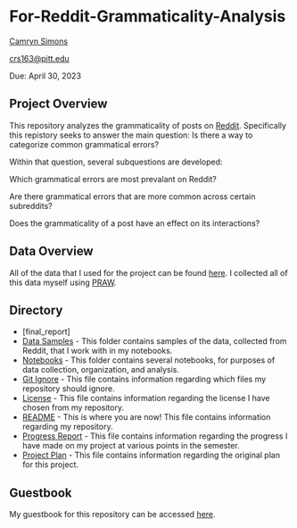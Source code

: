 # For-Reddit-Grammaticality-Analysis

[Camryn Simons](https://github.com/camrynsimons)

[crs163@pitt.edu](crs163@pitt.edu)

Due: April 30, 2023

## Project Overview

This repository analyzes the grammaticality of posts on [Reddit](https://www.reddit.com/). Specifically this repistory seeks to answer the main question: 
Is there a way to categorize common grammatical errors? 

Within that question, several subquestions are developed:

Which grammatical errors are most prevalant on Reddit?

Are there grammatical errors that are more common across certain subreddits?

Does the grammaticality of a post have an effect on its interactions?

## Data Overview

All of the data that I used for the project can be found [here](https://github.com/Data-Science-for-Linguists-2023/For-Reddit-Grammaticality-Analysis/tree/main/data_samples). I collected all of this data myself using [PRAW](https://praw.readthedocs.io/en/stable/). 

## Directory
- [final_report]
- [Data Samples](https://github.com/Data-Science-for-Linguists-2023/For-Reddit-Grammaticality-Analysis/tree/main/data_samples) - This folder contains samples of the data, collected from Reddit, that I work with in my notebooks.
- [Notebooks](https://github.com/Data-Science-for-Linguists-2023/For-Reddit-Grammaticality-Analysis/tree/main/notebooks) - This folder contains several notebooks, for purposes of data collection, organization, and analysis.
- [Git Ignore](https://github.com/Data-Science-for-Linguists-2023/For-Reddit-Grammaticality-Analysis/blob/main/.gitignore) - This file contains information regarding which files my repository should ignore.
- [License](https://github.com/Data-Science-for-Linguists-2023/For-Reddit-Grammaticality-Analysis/blob/main/LICENSE.md) - This file contains information regarding the license I have chosen from my repository.
- [README](https://github.com/Data-Science-for-Linguists-2023/For-Reddit-Grammaticality-Analysis/blob/main/README.md) - This is where you are now! This file contains information regarding my repository.
- [Progress Report](https://github.com/Data-Science-for-Linguists-2023/For-Reddit-Grammaticality-Analysis/blob/main/progress_report.md) - This file contains information regarding the progress I have made on my project at various points in the semester.
- [Project Plan](https://github.com/Data-Science-for-Linguists-2023/For-Reddit-Grammaticality-Analysis/blob/main/project_plan.md) - This file contains information regarding the original plan for this project.

## Guestbook

My guestbook for this repository can be accessed [here](https://github.com/Data-Science-for-Linguists-2023/Class-Lounge/blob/main/guestbooks/camryn.md).
